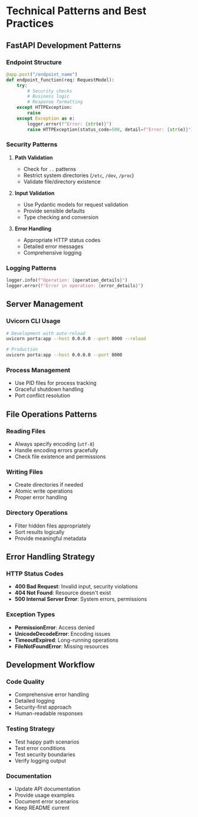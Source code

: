 # Technical Patterns and Best Practices

## FastAPI Development Patterns

### Endpoint Structure
```python
@app.post("/endpoint_name")
def endpoint_function(req: RequestModel):
    try:
        # Security checks
        # Business logic
        # Response formatting
    except HTTPException:
        raise
    except Exception as e:
        logger.error(f"Error: {str(e)}")
        raise HTTPException(status_code=500, detail=f"Error: {str(e)}")
```

### Security Patterns
1. **Path Validation**
   - Check for `..` patterns
   - Restrict system directories (`/etc`, `/dev`, `/proc`)
   - Validate file/directory existence

2. **Input Validation**
   - Use Pydantic models for request validation
   - Provide sensible defaults
   - Type checking and conversion

3. **Error Handling**
   - Appropriate HTTP status codes
   - Detailed error messages
   - Comprehensive logging

### Logging Patterns
```python
logger.info(f"Operation: {operation_details}")
logger.error(f"Error in operation: {error_details}")
```

## Server Management

### Uvicorn CLI Usage
```bash
# Development with auto-reload
uvicorn porta:app --host 0.0.0.0 --port 8000 --reload

# Production
uvicorn porta:app --host 0.0.0.0 --port 8000
```

### Process Management
- Use PID files for process tracking
- Graceful shutdown handling
- Port conflict resolution

## File Operations Patterns

### Reading Files
- Always specify encoding (`utf-8`)
- Handle encoding errors gracefully
- Check file existence and permissions

### Writing Files
- Create directories if needed
- Atomic write operations
- Proper error handling

### Directory Operations
- Filter hidden files appropriately
- Sort results logically
- Provide meaningful metadata

## Error Handling Strategy

### HTTP Status Codes
- **400 Bad Request**: Invalid input, security violations
- **404 Not Found**: Resource doesn't exist
- **500 Internal Server Error**: System errors, permissions

### Exception Types
- **PermissionError**: Access denied
- **UnicodeDecodeError**: Encoding issues
- **TimeoutExpired**: Long-running operations
- **FileNotFoundError**: Missing resources

## Development Workflow

### Code Quality
- Comprehensive error handling
- Detailed logging
- Security-first approach
- Human-readable responses

### Testing Strategy
- Test happy path scenarios
- Test error conditions
- Test security boundaries
- Verify logging output

### Documentation
- Update API documentation
- Provide usage examples
- Document error scenarios
- Keep README current